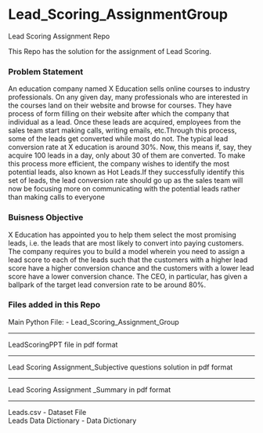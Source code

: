 # Lead_Scoring_AssignmentGroup
Lead Scoring Assignment Repo

This Repo has the solution for the assignment of Lead Scoring.

<h3> Problem Statement</h3>
An education company named X Education sells online courses to industry professionals. On any given day, many professionals who are interested in the courses land on their website and browse for courses. They have process of form filling on their website after which the company that individual as a lead. Once these leads are acquired, employees from the sales team start making calls, writing emails, etc.Through this process, some of the leads get converted while most do not. The typical lead conversion rate at X education is around 30%. Now, this means if, say, they acquire 100 leads in a day, only about 30 of them are converted. To make this process more efficient, the company wishes to identify the most potential leads, also known as Hot Leads.If they successfully identify this set of leads, the lead conversion rate should go up as the sales team will now be focusing more on communicating with the potential leads rather than making calls to everyone

<h3>Buisness Objective</h3>
X Education has appointed you to help them select the most promising leads, i.e. the leads that are most likely to convert into paying customers. The company requires you to build a model wherein you need to assign a lead score to each of the leads such that the customers with a higher lead score have a higher conversion chance and the customers with a lower lead score have a lower conversion chance. The CEO, in particular, has given a ballpark of the target lead conversion rate to be around 80%.


<h3>Files added in this Repo</h3>

Main Python File: - Lead_Scoring_Assignment_Group

<hr>

LeadScoringPPT file in pdf format

<hr>

Lead Scoring Assignment_Subjective questions solution in pdf format

<hr>

Lead Scoring Assignment _Summary in pdf format

<hr>

Leads.csv - Dataset File <br>
Leads Data Dictionary - Data Dictionary
